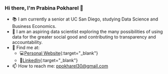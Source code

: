 ### Hi there, I'm Prabina Pokharel 👋

- 📚 I am currently a senior at UC San Diego, studying Data Science and Business Economics.
- 🔭 I am an aspiring data scientist exploring the many possibilities of using data for the greater social good and contributing to transparency and accountability.
- 👀 Find me at:
  - 💻[Personal Website](https://www.prabina.me/){:target="_blank"}
  - 👥[LinkedIn](https://www.linkedin.com/in/prabina-pokharel/){:target="_blank"}
- 📫 How to reach me: ppokharel30@gmail.com
 


<!--
**prabina-p/prabina-p** is a ✨ _special_ ✨ repository because its `README.md` (this file) appears on your GitHub profile.

Here are some ideas to get you started:

- 🔭 I’m currently working on ...
- 🌱 I’m currently learning ...
- 👯 I’m looking to collaborate on ...
- 🤔 I’m looking for help with ...
- 💬 Ask me about ...
- 📫 How to reach me: ...
- 😄 Pronouns: ...
- ⚡ Fun fact: ...
-->
